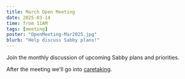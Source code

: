 ```yaml
---
title: March Open Meeting
date: 2025-03-14
time: from 11AM
tags: [meeting]
poster: "OpenMeeting-Mar2025.jpg"
blurb: "Help discuss Sabby plans!"
---
```


Join the monthly discussion of upcoming Sabby plans and priorities.

After the meeting we'll go into [caretaking](../../caretaker).